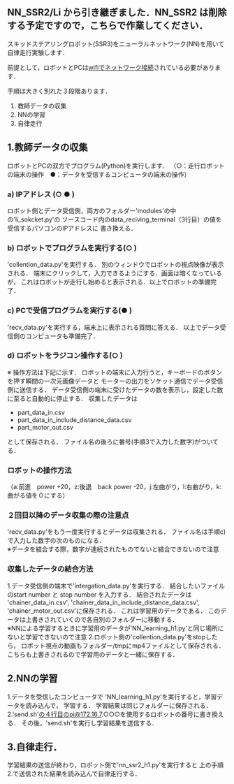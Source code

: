 ## NN_SSR2/Li から引き継ぎました．NN_SSR2 は削除する予定ですので，こちらで作業してください．

スキッドステアリングロボット(SSR3)をニューラルネットワーク(NN)を用いて
自律走行実験します．

前提として，ロボットとPCは[wifiでネットワーク接続](https://github.com/HondaLab/Robot-Intelligence/wiki/wifi%E3%81%AE%E8%A8%AD%E5%AE%9A)されている必要があります．

手順は大きく別れた３段階あります．
1. 教師データの収集
2. NNの学習
3. 自律走行


## 1.教師データの収集
ロボットとPCの双方でプログラム(Python)を実行します．
（○：走行ロボットの端末の操作　●：データを受信するコンピュータの端末の操作）<br>
### a) IPアドレス (○ ● )
ロボット側とデータ受信側，両方のフォルダー'modules'の中の'li_sokcket.py'の
ソースコード内のdata_reciving_terminal（3行目）の値を受信するパソコンのIPアドレスに
書き換える．<br>

### b) ロボットでプログラムを実行する(○ ) 
'collention_data.py'を実行する．
別のウィンドウでロボットの視点映像が表示される．
端末にクリックして，入力できるようにする．画面は暗くなっているが，
これはロボットが走行し始めると表示される．以上でロボットの準備完了．<br>

### c) PCで受信プログラムを実行する(● ) 
'recv_data.py'を実行する，端末上に表示される質問に答える．
以上でデータ受信側のコンピュータも準備完了．<br>

### d) ロボットをラジコン操作する(○ ) 
※ 操作方法は下記に示す．
ロボットの端末に入力行うと，キーボードのボタンを押す瞬間の一次元画像データと
モーターの出力をソケット通信でデータ受信側に送信する．
データ受信側の端末に受けたデータの数を表示し，設定した数に至ると自動的に停止する．
収集したデータは

 - part_data_in.csv
 - part_data_in_include_distance_data.csv
 - part_motor_out.csv

として保存される．
ファイル名の後ろに番号(手順3で入力した数字)がついてる．<br>

### ロボットの操作方法
（a:前進　power +20，z:後退　back power -20，j:左曲がり，l:右曲がり，k:曲がる値を０にする）<br>

### ２回目以降のデータ収集の際の注意点<br>
'recv_data.py'をもう一度実行するとデータは収集される．
ファイル名は手順c)で入力した数字の次のものになる．<br>
※データを結合する際，数字が連続されたものでないと結合できないので注意<br>

### 収集したデータの結合方法<br>
 1.データ受信側の端末で'intergation_data.py'を実行する．
結合したいファイルのstart number と stop number を入力する．
結合されたデータは
'chainer_data_in.csv', 
'chainer_data_in_include_distance_data.csv',
'chainer_motor_out.csv'に保存される．
これは学習用のデータである．
このデータは上書きされていくので各自別のフォルダーに移動する．<br>
※NNによる学習するときに学習用のデータが'NN_learning_h1.py'と同じ場所にないと学習できないので注意
 2.ロボット側の'collention_data.py'をstopしたら，
ロボット視点の動画もフォルダー/tmpにmp4ファイルとして保存される．
こちらも上書きされるので学習用のデータと一緒に保存する．<br>

## 2.NNの学習<br>
1.データを受信したコンピュータで 'NN_learning_h1.py'を実行すると，学習データを読み込んで，
学習する．
学習結果は同じフォルダーに保存される．<br>
2.'send.sh'の４行目のpi@172.16.7.○○○を使用するロボットの番号に書き換える．
その後，'send.sh'を実行し学習結果を送信する．<br>


## 3.自律走行．
学習結果の送信が終わり，ロボット側で'nn_ssr2_h1.py'を実行すると
上の手順2.で送信された結果を読み込んで自律走行する．<br>
